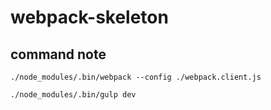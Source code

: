 # webpack-skeleton

## command note
`./node_modules/.bin/webpack --config ./webpack.client.js`

`./node_modules/.bin/gulp dev`
